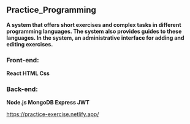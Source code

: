 ## Practice_Programming

**A system that offers short exercises and complex tasks in different programming languages.
The system also provides guides to these languages.
In the system, an administrative interface for adding and editing exercises.**

### Front-end:
  **React
  HTML
  Css**

### Back-end:
  **Node.js
  MongoDB
  Express
  JWT**

https://practice-exercise.netlify.app/
